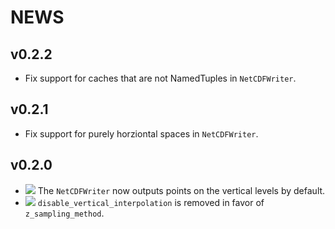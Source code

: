 # NEWS

v0.2.2
-------

- Fix support for caches that are not NamedTuples in `NetCDFWriter`.


v0.2.1
-------

- Fix support for purely horziontal spaces in `NetCDFWriter`.

v0.2.0
-------

- ![][badge-💥breaking] The `NetCDFWriter` now outputs points on the vertical levels by default.
- ![][badge-💥breaking] `disable_vertical_interpolation` is removed in favor of `z_sampling_method`.

[badge-💥breaking]: https://img.shields.io/badge/💥BREAKING-red.svg

